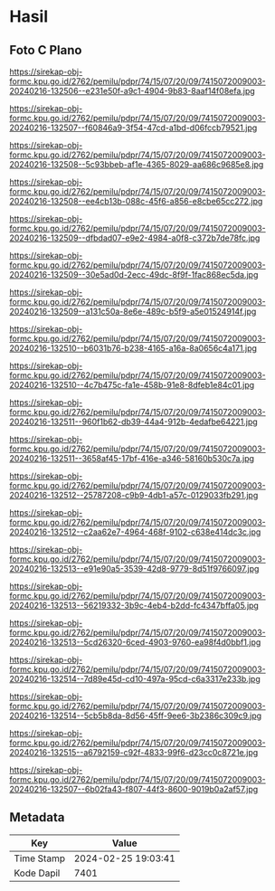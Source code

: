 # Hasil

## Foto C Plano

https://sirekap-obj-formc.kpu.go.id/2762/pemilu/pdpr/74/15/07/20/09/7415072009003-20240216-132506--e231e50f-a9c1-4904-9b83-8aaf14f08efa.jpg

https://sirekap-obj-formc.kpu.go.id/2762/pemilu/pdpr/74/15/07/20/09/7415072009003-20240216-132507--f60846a9-3f54-47cd-a1bd-d06fccb79521.jpg

https://sirekap-obj-formc.kpu.go.id/2762/pemilu/pdpr/74/15/07/20/09/7415072009003-20240216-132508--5c93bbeb-af1e-4365-8029-aa686c9685e8.jpg

https://sirekap-obj-formc.kpu.go.id/2762/pemilu/pdpr/74/15/07/20/09/7415072009003-20240216-132508--ee4cb13b-088c-45f6-a856-e8cbe65cc272.jpg

https://sirekap-obj-formc.kpu.go.id/2762/pemilu/pdpr/74/15/07/20/09/7415072009003-20240216-132509--dfbdad07-e9e2-4984-a0f8-c372b7de78fc.jpg

https://sirekap-obj-formc.kpu.go.id/2762/pemilu/pdpr/74/15/07/20/09/7415072009003-20240216-132509--30e5ad0d-2ecc-49dc-8f9f-1fac868ec5da.jpg

https://sirekap-obj-formc.kpu.go.id/2762/pemilu/pdpr/74/15/07/20/09/7415072009003-20240216-132509--a131c50a-8e6e-489c-b5f9-a5e01524914f.jpg

https://sirekap-obj-formc.kpu.go.id/2762/pemilu/pdpr/74/15/07/20/09/7415072009003-20240216-132510--b6031b76-b238-4165-a16a-8a0656c4a171.jpg

https://sirekap-obj-formc.kpu.go.id/2762/pemilu/pdpr/74/15/07/20/09/7415072009003-20240216-132510--4c7b475c-fa1e-458b-91e8-8dfeb1e84c01.jpg

https://sirekap-obj-formc.kpu.go.id/2762/pemilu/pdpr/74/15/07/20/09/7415072009003-20240216-132511--960f1b62-db39-44a4-912b-4edafbe64221.jpg

https://sirekap-obj-formc.kpu.go.id/2762/pemilu/pdpr/74/15/07/20/09/7415072009003-20240216-132511--3658af45-17bf-416e-a346-58160b530c7a.jpg

https://sirekap-obj-formc.kpu.go.id/2762/pemilu/pdpr/74/15/07/20/09/7415072009003-20240216-132512--25787208-c9b9-4db1-a57c-0129033fb291.jpg

https://sirekap-obj-formc.kpu.go.id/2762/pemilu/pdpr/74/15/07/20/09/7415072009003-20240216-132512--c2aa62e7-4964-468f-9102-c638e414dc3c.jpg

https://sirekap-obj-formc.kpu.go.id/2762/pemilu/pdpr/74/15/07/20/09/7415072009003-20240216-132513--e91e90a5-3539-42d8-9779-8d51f9766097.jpg

https://sirekap-obj-formc.kpu.go.id/2762/pemilu/pdpr/74/15/07/20/09/7415072009003-20240216-132513--56219332-3b9c-4eb4-b2dd-fc4347bffa05.jpg

https://sirekap-obj-formc.kpu.go.id/2762/pemilu/pdpr/74/15/07/20/09/7415072009003-20240216-132513--5cd26320-6ced-4903-9760-ea98f4d0bbf1.jpg

https://sirekap-obj-formc.kpu.go.id/2762/pemilu/pdpr/74/15/07/20/09/7415072009003-20240216-132514--7d89e45d-cd10-497a-95cd-c6a3317e233b.jpg

https://sirekap-obj-formc.kpu.go.id/2762/pemilu/pdpr/74/15/07/20/09/7415072009003-20240216-132514--5cb5b8da-8d56-45ff-9ee6-3b2386c309c9.jpg

https://sirekap-obj-formc.kpu.go.id/2762/pemilu/pdpr/74/15/07/20/09/7415072009003-20240216-132515--a6792159-c92f-4833-99f6-d23cc0c8721e.jpg

https://sirekap-obj-formc.kpu.go.id/2762/pemilu/pdpr/74/15/07/20/09/7415072009003-20240216-132507--6b02fa43-f807-44f3-8600-9019b0a2af57.jpg


## Metadata

| Key        | Value               |
| ---------- | ------------------- |
| Time Stamp | 2024-02-25 19:03:41 |
| Kode Dapil | 7401                |




